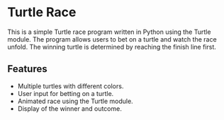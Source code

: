 # Turtle Race

This is a simple Turtle race program written in Python using the Turtle module. The program allows users to bet on a turtle and watch the race unfold. The winning turtle is determined by reaching the finish line first.

## Features

- Multiple turtles with different colors.  
- User input for betting on a turtle.  
- Animated race using the Turtle module.  
- Display of the winner and outcome.